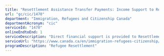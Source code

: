 ```yaml
---
title: "Resettlement Assistance Transfer Payments: Income Support to Refugees in Canada"
url: "gc/cic/1470"
department: "Immigration, Refugees and Citizenship Canada"
departmentAcronym: "cic"
serviceId: "1470"
onlineEndtoEnd: 1
serviceDescription: "Direct financial support is provided to Resettlement Assistance Program clients including government-assisted refugees, privately sponsored refugees in blended initiatives and persons in refugee-like situations admitted to Canada."
serviceUrl: "https://www.canada.ca/en/immigration-refugees-citizenship/services/refugees/help-within-canada/government-assisted-refugee-program/providers.html"
programDescription: "Refugee Resettlement"
---
```

